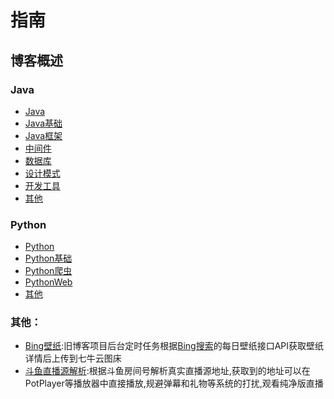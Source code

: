 # 指南

## 博客概述
### Java
- [Java](/java/)
- [Java基础](/java/String类的深入学习)
- [Java框架](/java/POI事件模式解析并读取Excel文件数据)
- [中间件](/java/分布式锁解决方案)
- [数据库](/java/MySql索引)
- [设计模式](/java/策略模式的具体实现)
- [开发工具](/java/Markdown基础语法)
- [其他](/java/linux服务器安装OpenOffice踩坑)
### Python
- [Python](/python/)
- [Python基础](/python/python基础语法)
- [Python爬虫](/python/)
- [PythonWeb](/python/)
- [其他](/python/)
### 其他：
- [Bing壁纸](https://www.storyxc.com/images):旧博客项目后台定时任务根据[Bing搜索](https://cn.bing.com/)的每日壁纸接口API获取壁纸详情后上传到七牛云图床
- [斗鱼直播源解析](https://www.storyxc.com/liveStream):根据斗鱼房间号解析真实直播源地址,获取到的地址可以在PotPlayer等播放器中直接播放,规避弹幕和礼物等系统的打扰,观看纯净版直播